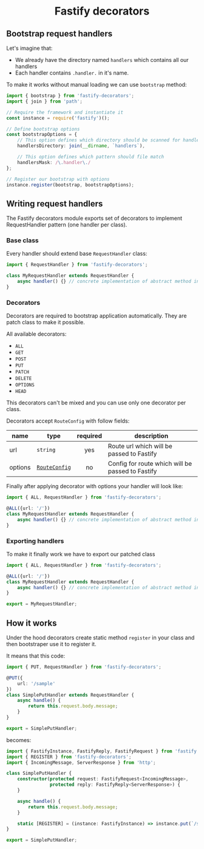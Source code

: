<h1 align="center">Fastify decorators</h1>

## Bootstrap request handlers

Let's imagine that:
- We already have the directory named `handlers` which contains all our handlers
- Each handler contains `.handler.` in it's name.

To make it works without manual loading we can use `bootstrap` method:
```typescript
import { bootstrap } from 'fastify-decorators';
import { join } from 'path';

// Require the framework and instantiate it
const instance = require('fastify')();

// Define bootstrap options
const bootstrapOptions = {
    // This option defines which directory should be scanned for handlers
    handlersDirectory: join(__dirname, `handlers`),

    // This option defines which pattern should file match
    handlersMask: /\.handler\./
};

// Register our bootstrap with options
instance.register(bootstrap, bootstrapOptions);
```

## Writing request handlers

The Fastify decorators module exports set of decorators to implement RequestHandler pattern (one handler per class).

### Base class

Every handler should extend base `RequestHandler` class:
```typescript
import { RequestHandler } from 'fastify-decorators';

class MyRequestHandler extends RequestHandler {
    async handler() {} // concrete implementation of abstract method in RequestHandler
}
```

### Decorators

Decorators are required to bootstrap application automatically. They are patch class to make it possible. 

All available decorators:
- `ALL`
- `GET`
- `POST`
- `PUT`
- `PATCH`
- `DELETE`
- `OPTIONS`
- `HEAD`

This decorators can't be mixed and you can use only one decorator per class.

Decorators accept `RouteConfig` with follow fields:

| name    | type            | required | description                                      |
|---------|-----------------|:--------:|--------------------------------------------------|
| url     | `string`        | yes      | Route url which will be passed to Fastify        |
| options | [`RouteConfig`] | no       | Config for route which will be passed to Fastify |


Finally after applying decorator with options your handler will look like:
```typescript
import { ALL, RequestHandler } from 'fastify-decorators';

@ALL({url: '/'})
class MyRequestHandler extends RequestHandler {
    async handler() {} // concrete implementation of abstract method in RequestHandler
}
```

### Exporting handlers

To make it finally work we have to export our patched class

```typescript
import { ALL, RequestHandler } from 'fastify-decorators';

@ALL({url: '/'})
class MyRequestHandler extends RequestHandler {
    async handler() {} // concrete implementation of abstract method in RequestHandler
}

export = MyRequestHandler;
```

## How it works

Under the hood decorators create static method `register` in your class and then bootstraper use it to register it.

It means that this code:
```typescript
import { PUT, RequestHandler } from 'fastify-decorators';

@PUT({
    url: '/sample'
})
class SimplePutHandler extends RequestHandler {
    async handle() {
        return this.request.body.message;
    }
}

export = SimplePutHandler;
```

becomes:
```typescript
import { FastifyInstance, FastifyReply, FastifyRequest } from 'fastify';
import { REGISTER } from 'fastify-decorators';
import { IncomingMessage, ServerResponse } from 'http';

class SimplePutHandler {
    constructor(protected request: FastifyRequest<IncomingMessage>,
                protected reply: FastifyReply<ServerResponse>) {
    }

    async handle() {
        return this.request.body.message;
    }

    static [REGISTER] = (instance: FastifyInstance) => instance.put(`/sample`, {}, (req, res) => new SimplePutHandler(req, res).handle());
}

export = SimplePutHandler;
```

[`RouteConfig`]: https://github.com/fastify/fastify/blob/master/docs/Routes.md